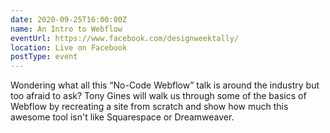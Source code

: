 ```yaml
---
date: 2020-09-25T16:00:00Z
name: An Intro to Webflow
eventUrl: https://www.facebook.com/designweektally/
location: Live on Facebook
postType: event
---
```

Wondering what all this “No-Code Webflow” talk is around the industry but too afraid to ask? Tony Gines will walk us through some of the basics of Webflow by recreating a site from scratch and show how much this awesome tool isn't like Squarespace or Dreamweaver.